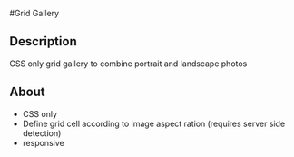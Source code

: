 #Grid Gallery

## Description

CSS only grid gallery to combine portrait and landscape photos

## About

- CSS only
- Define grid cell according to image aspect ration (requires server side detection)
- responsive
